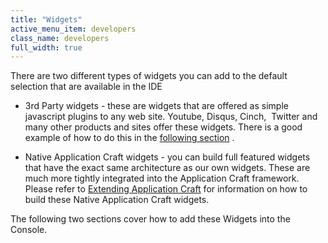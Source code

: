 ```yaml
---
title: "Widgets"
active_menu_item: developers
class_name: developers
full_width: true
---
```



There are two different types of widgets you can add to the default selection that are available in the IDE

 - 3rd Party widgets - these are widgets that are offered as simple javascript plugins to any web site. Youtube, Disqus, Cinch,  Twitter and many other products and sites offer these widgets. There is a good example of how to do this in the [following section](adding-a-3rd-party-widget) .

 - Native Application Craft widgets - you can build full featured widgets that have the exact same architecture as our own widgets. These are much more tightly integrated into the Application Craft framework. Please refer to [Extending Application Craft](../../../../../adding-widgets-and-api-methods/) for information on how to build these Native Application Craft widgets.

The following two sections cover how to add these Widgets into the Console.

